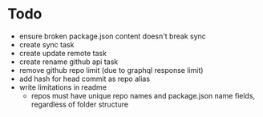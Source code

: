 # Todo
- ensure broken package.json content doesn't break sync
- create sync task
- create update remote task
- create rename github api task
- remove github repo limit (due to graphql response limit)
- add hash for head commit as repo alias
- write limitations in readme
  - repos must have unique repo names and package.json name fields, regardless of folder structure